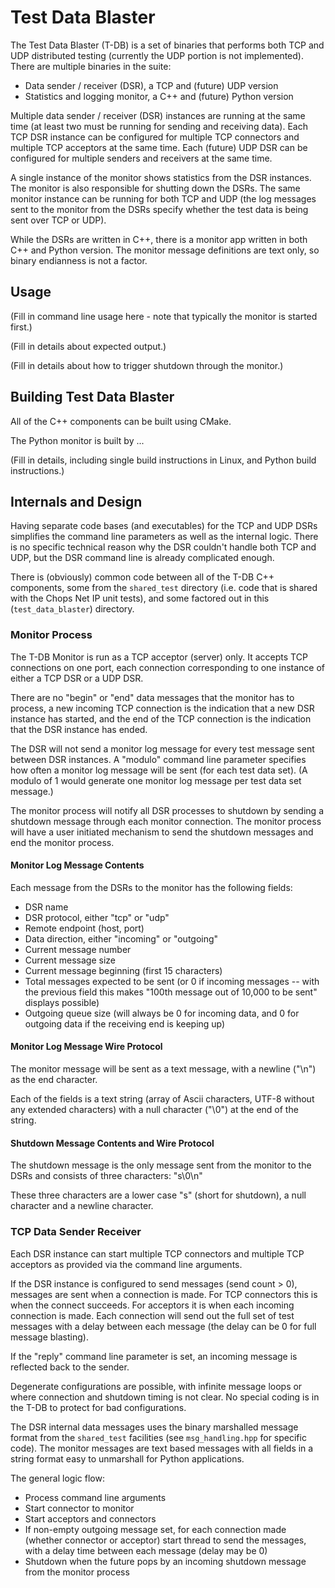 # Test Data Blaster

The Test Data Blaster (T-DB) is a set of binaries that performs both TCP and UDP distributed testing (currently the UDP portion is not implemented). There are multiple binaries in the suite:
- Data sender / receiver (DSR), a TCP and (future) UDP version
- Statistics and logging monitor, a C++ and (future) Python version

Multiple data sender / receiver (DSR) instances are running at the same time (at least two must be running for sending and receiving data). Each TCP DSR instance can be configured for multiple TCP connectors and multiple TCP acceptors at the same time. Each (future) UDP DSR can be configured for multiple senders and receivers at the same time.

A single instance of the monitor shows statistics from the DSR instances. The monitor is also responsible for shutting down the DSRs. The same monitor instance can be running for both TCP and UDP (the log messages sent to the monitor from the DSRs specify whether the test data is being sent over TCP or UDP).

While the DSRs are written in C++, there is a monitor app written in both C++ and Python version. The monitor message definitions are text only, so binary endianness is not a factor.

## Usage

(Fill in command line usage here - note that typically the monitor is started first.)

(Fill in details about expected output.)

(Fill in details about how to trigger shutdown through the monitor.)

## Building Test Data Blaster

All of the C++ components can be built using CMake. 

The Python monitor is built by ...

(Fill in details, including single build instructions in Linux, and Python build instructions.)

## Internals and Design

Having separate code bases (and executables) for the TCP and UDP DSRs simplifies the command line parameters as well as the internal logic. There is no specific technical reason why the DSR couldn't handle both TCP and UDP, but the DSR command line is already complicated enough.

There is (obviously) common code between all of the T-DB C++ components, some from the `shared_test` directory (i.e. code that is shared with the Chops Net IP unit tests), and some factored out in this (`test_data_blaster`) directory.

### Monitor Process

The T-DB Monitor is run as a TCP acceptor (server) only. It accepts TCP connections on one port, each connection corresponding to one instance of either a TCP DSR or a UDP DSR.

There are no "begin" or "end" data messages that the monitor has to process, a new incoming TCP connection is the indication that a new DSR instance has started, and the end of the TCP connection is the indication that the DSR instance has ended.

The DSR will not send a monitor log message for every test message sent between DSR instances. A "modulo" command line parameter specifies how often a monitor log message will be sent (for each test data set). (A modulo of 1 would generate one monitor log message per test data set message.)

The monitor process will notify all DSR processes to shutdown by sending a shutdown message through each monitor connection. The monitor process will have a user initiated mechanism to send the shutdown messages and end the monitor process.

#### Monitor Log Message Contents

Each message from the DSRs to the monitor has the following fields:
- DSR name
- DSR protocol, either "tcp" or "udp"
- Remote endpoint (host, port)
- Data direction, either "incoming" or "outgoing"
- Current message number
- Current message size
- Current message beginning (first 15 characters)
- Total messages expected to be sent (or 0 if incoming messages -- with the previous field this makes "100th message out of 10,000 to be sent" displays possible)
- Outgoing queue size (will always be 0 for incoming data, and 0 for outgoing data if the receiving end is keeping up)

#### Monitor Log Message Wire Protocol

The monitor message will be sent as a text message, with a newline ("\n") as the end character.

Each of the fields is a text string (array of Ascii characters, UTF-8 without any extended characters) with a null character ("\0") at the end of the string.

#### Shutdown Message Contents and Wire Protocol

The shutdown message is the only message sent from the monitor to the DSRs and consists of three characters: "s\0\n"

These three characters are a lower case "s" (short for shutdown), a null character and a newline character.

### TCP Data Sender Receiver

Each DSR instance can start multiple TCP connectors and multiple TCP acceptors as provided via the command line arguments.

If the DSR instance is configured to send messages (send count > 0), messages are sent when a connection is made. For TCP connectors this is when the connect succeeds. For acceptors it is when each incoming connection is made. Each connection will send out the full set of test messages with a delay between each message (the delay can be 0 for full message blasting).

If the "reply" command line parameter is set, an incoming message is reflected back to the sender.

Degenerate configurations are possible, with infinite message loops or where connection and shutdown timing is not clear. No special coding is in the T-DB to protect for bad configurations.

The DSR internal data messages uses the binary marshalled message format from the `shared_test` facilities (see `msg_handling.hpp` for specific code). The monitor messages are text based messages with all fields in a string format easy to unmarshall for Python applications.

The general logic flow:
- Process command line arguments
- Start connector to monitor
- Start acceptors and connectors
- If non-empty outgoing message set, for each connection made (whether connector or acceptor) start thread to send the messages, with a delay time between each message (delay may be 0)
- Shutdown when the future pops by an incoming shutdown message from the monitor process

